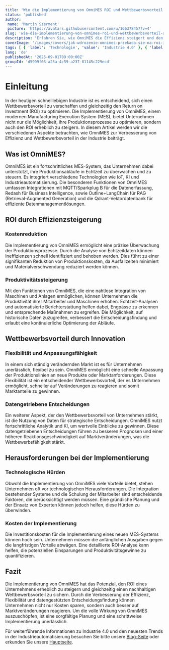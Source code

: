 ```yaml
---
title: 'Wie die Implementierung von OmniMES ROI und Wettbewerbsvorteil steigert'
status: 'published'
author:
 name: 'Martin Szerment'
 picture: 'https://avatars.githubusercontent.com/u/166378457?v=4'
slug: 'wie-die-implementierung-von-omnimes-roi-und-wettbewerbsvorteil-steigert'
description: 'Erfahren Sie, wie OmniMES die Effizienz steigert und den ROI in der Industrie verbessert.'
coverImage: '/images/covers/jak-wdrozenie-omnimes-przekada-sie-na-roi-i-przewage-konkurencyjna-w-przemysle.png'
tags: [ { 'label': 'Technologie', 'value': 'Industrie 4.0' }, { 'label': 'Software', 'value': 'MES-Systeme' }, { 'label': 'Business', 'value': 'ROI' } ]
lang: 'de'
publishedAt: '2025-09-01T09:00:00Z'
groupId: 'd5999f03-a23a-4c59-a237-81145c229ecd'
---
```

# Einleitung

In der heutigen schnelllebigen Industrie ist es entscheidend, sich einen Wettbewerbsvorteil zu verschaffen und gleichzeitig den Return on Investment (ROI) zu optimieren. Die Implementierung von OmniMES, einem modernen Manufacturing Execution System (MES), bietet Unternehmen nicht nur die Möglichkeit, ihre Produktionsprozesse zu optimieren, sondern auch den ROI erheblich zu steigern. In diesem Artikel werden wir die verschiedenen Aspekte betrachten, wie OmniMES zur Verbesserung von Effizienz und Wettbewerbsvorteil in der Industrie beiträgt.

## Was ist OmniMES?

OmniMES ist ein fortschrittliches MES-System, das Unternehmen dabei unterstützt, ihre Produktionsabläufe in Echtzeit zu überwachen und zu steuern. Es integriert verschiedene Technologien wie IoT, KI und Industrieautomatisierung. Die besonderen Funktionen von OmniMES umfassen Integrationen mit MQTT/Sparkplug B für die Datenerfassung, Redash für Business Intelligence, sowie Outline+LangChain für RAG (Retrieval-Augmented Generation) und die Qdrant-Vektordatenbank für effiziente Datenmanagementlösungen.

## ROI durch Effizienzsteigerung

### Kostenreduktion
Die Implementierung von OmniMES ermöglicht eine präzise Überwachung der Produktionsprozesse. Durch die Analyse von Echtzeitdaten können Ineffizienzen schnell identifiziert und behoben werden. Dies führt zu einer signifikanten Reduktion von Produktionskosten, da Ausfallzeiten minimiert und Materialverschwendung reduziert werden können.

### Produktivitätssteigerung
Mit den Funktionen von OmniMES, die eine nahtlose Integration von Maschinen und Anlagen ermöglichen, können Unternehmen die Produktivität ihrer Mitarbeiter und Maschinen erhöhen. Echtzeit-Analysen und automatisierte Berichterstattung helfen dabei, Engpässe zu erkennen und entsprechende Maßnahmen zu ergreifen. Die Möglichkeit, auf historische Daten zuzugreifen, verbessert die Entscheidungsfindung und erlaubt eine kontinuierliche Optimierung der Abläufe.

## Wettbewerbsvorteil durch Innovation

### Flexibilität und Anpassungsfähigkeit
In einem sich ständig verändernden Markt ist es für Unternehmen unerlässlich, flexibel zu sein. OmniMES ermöglicht eine schnelle Anpassung der Produktionslinien an neue Produkte oder Marktanforderungen. Diese Flexibilität ist ein entscheidender Wettbewerbsvorteil, der es Unternehmen ermöglicht, schneller auf Veränderungen zu reagieren und somit Marktanteile zu gewinnen.

### Datengetriebene Entscheidungen
Ein weiterer Aspekt, der den Wettbewerbsvorteil von Unternehmen stärkt, ist die Nutzung von Daten für strategische Entscheidungen. OmniMES nutzt fortschrittliche Analytik und KI, um wertvolle Einblicke zu gewinnen. Diese datengetriebenen Entscheidungen führen zu besseren Prognosen und einer höheren Reaktionsgeschwindigkeit auf Marktveränderungen, was die Wettbewerbsfähigkeit stärkt.

## Herausforderungen bei der Implementierung

### Technologische Hürden
Obwohl die Implementierung von OmniMES viele Vorteile bietet, stehen Unternehmen oft vor technologischen Herausforderungen. Die Integration bestehender Systeme und die Schulung der Mitarbeiter sind entscheidende Faktoren, die berücksichtigt werden müssen. Eine gründliche Planung und der Einsatz von Experten können jedoch helfen, diese Hürden zu überwinden.

### Kosten der Implementierung
Die Investitionskosten für die Implementierung eines neuen MES-Systems können hoch sein. Unternehmen müssen die anfänglichen Ausgaben gegen die langfristigen Vorteile abwägen. Eine detaillierte ROI-Analyse kann helfen, die potenziellen Einsparungen und Produktivitätsgewinne zu quantifizieren.

## Fazit

Die Implementierung von OmniMES hat das Potenzial, den ROI eines Unternehmens erheblich zu steigern und gleichzeitig einen nachhaltigen Wettbewerbsvorteil zu sichern. Durch die Verbesserung der Effizienz, Flexibilität und datengestützten Entscheidungsfindung können Unternehmen nicht nur Kosten sparen, sondern auch besser auf Marktveränderungen reagieren. Um die volle Wirkung von OmniMES auszuschöpfen, ist eine sorgfältige Planung und eine schrittweise Implementierung unerlässlich.

Für weiterführende Informationen zu Industrie 4.0 und den neuesten Trends in der Industrieautomatisierung besuchen Sie bitte unsere [Blog-Seite](/de/blog) oder erkunden Sie unsere [Hauptseite](/de/).
